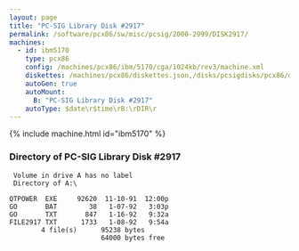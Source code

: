 ```yaml
---
layout: page
title: "PC-SIG Library Disk #2917"
permalink: /software/pcx86/sw/misc/pcsig/2000-2999/DISK2917/
machines:
  - id: ibm5170
    type: pcx86
    config: /machines/pcx86/ibm/5170/cga/1024kb/rev3/machine.xml
    diskettes: /machines/pcx86/diskettes.json,/disks/pcsigdisks/pcx86/diskettes.json
    autoGen: true
    autoMount:
      B: "PC-SIG Library Disk #2917"
    autoType: $date\r$time\rB:\rDIR\r
---
```


{% include machine.html id="ibm5170" %}

### Directory of PC-SIG Library Disk #2917

     Volume in drive A has no label
     Directory of A:\

    QTPOWER  EXE     92620  11-10-91  12:00p
    GO       BAT        38   1-07-92   3:03p
    GO       TXT       847   1-16-92   9:32a
    FILE2917 TXT      1733   1-08-92   9:54a
            4 file(s)      95238 bytes
                           64000 bytes free
